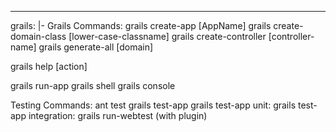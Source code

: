 --- 
grails: |-
  Grails Commands:
  grails create-app [AppName]
  grails create-domain-class [lower-case-classname]
  grails create-controller [controller-name]
  grails generate-all [domain]
  
  grails help [action]
  
  grails run-app
  grails shell
  grails console
  
  Testing Commands:
  ant test
  grails test-app
  grails test-app unit:
  grails test-app integration:
  grails run-webtest (with plugin)
